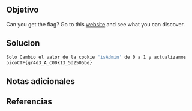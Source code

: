 ## Objetivo
Can you get the flag? Go to this [website](http://saturn.picoctf.net:55287/) and see what you can discover.

## Solucion
```bash
Solo Cambio el valor de la cookie 'isAdmin' de 0 a 1 y actualizamos
picoCTF{gr4d3_A_c00k13_5d2505be}

```

## Notas adicionales

## Referencias
